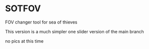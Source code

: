 # SOTFOV
FOV changer tool for sea of thieves

This version is a much simpler one slider version of the main branch

no pics at this time
